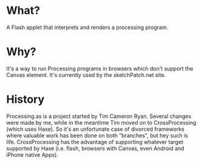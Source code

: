 What?
=====

A Flash applet that interprets and renders a processing program.

Why?
====
It's a way to run Processing programs in browsers which don't support the Canvas element. It's currently used by the sketchPatch.net site.


History
====
Processing.as is a project started by Tim Cameron Ryan. Several changes were made by me, while in the meantime Tim moved on to CrossProcessing (which uses Haxe). So it's an unfortunate case of divorced frameworks where valuable work has been done on both "branches", but hey such is life.
CrossProcessing has the advantage of supporting whatever target supported by Haxe (i.e. flash, browsers with Canvas, even Android and iPhone native Apps).